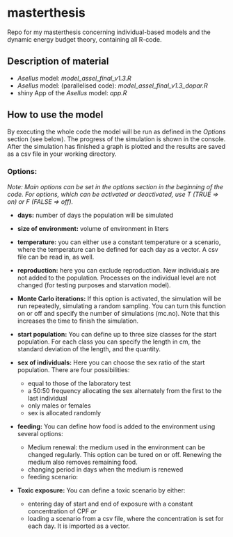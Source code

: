 # masterthesis
Repo for my masterthesis concerning individual-based models and the dynamic energy budget theory, containing all R-code.

## Description of material

 - *Asellus* model: *model_assel_final_v1.3.R*
 - *Asellus* model: (parallelised code): *model_assel_final_v1.3_dopar.R*
 - shiny App of the *Asellus* model: *app.R*




## How to use the model

By executing the whole code the model will be run as defined in the *Options* section (see below). The progress of the simulation is shown in the console. After the simulation has finished a graph is plotted and the results are saved as a csv file in your working directory.


### Options:

*Note: Main options can be set in the options section in the beginning of the code. For options, which can be activated or deactivated, use T (TRUE => on) or F (FALSE => off).*

- **days:** number of days the population will be simulated

- **size of environment:** volume of environment in liters

- **temperature:** you can either use a constant temperature or a scenario, where the temperature can be defined for each day as a vector. A csv file can be read in, as well.

- **reproduction:** here you can exclude reproduction. New individuals are not added to the population. Processes on the individual level are not changed (for testing purposes and starvation model).

- **Monte Carlo iterations:** If this option is activated, the simulation will be run repeatedly, simulating a random sampling. You can turn this function on or off and specify the number of simulations (mc.no). Note that this increases the time to finish the simulation.

- **start population:** You can define up to three size classes for the start population. For each class you can specify the length in cm, the standard deviation of the length, and the quantity.

- **sex of individuals:** Here you can choose the sex ratio of the start population. There are four possibilities:
	- equal to those of the laboratory test
	- a 50:50 frequency allocating the sex alternately from the first to the last individual
	- only males or females
	- sex is allocated randomly

- **feeding:** You can define how food is added to the environment using several options:
	- Medium renewal: the medium used in the environment can be changed regularly. This option can be tured on or off.
	  Renewing the medium also removes remaining food.
	- changing period in days when the medium is renewed
	- feeding scenario: 
	
- **Toxic exposure:** You can define a toxic scenario by either:
	- entering day of start and end of exposure with a constant concentration of CPF *or*
	- loading a scenario from a csv file, where the concentration is set for each day. It is imported as a vector.
